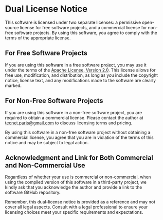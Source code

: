 # Dual License Notice

This software is licensed under two separate licenses: a permissive open-source license for free software projects, and a commercial license for non-free software projects. By using this software, you agree to comply with the terms of the appropriate license.

## For Free Software Projects

If you are using this software in a free software project, you may use it under the terms of the [Apache License, Version 2.0](LICENSE-APACHE.txt). This license allows for free use, modification, and distribution, as long as you include the copyright notice, license text, and any modifications made to the software are clearly marked.

## For Non-Free Software Projects

If you are using this software in a non-free software project, you are required to obtain a commercial license. Please contact the author at tecnet.paris@gmail.com to discuss licensing terms and pricing.

By using this software in a non-free software project without obtaining a commercial license, you agree that you are in violation of the terms of this notice and may be subject to legal action.

## Acknowledgment and Link for Both Commercial and Non-Commercial Use

Regardless of whether your use is commercial or non-commercial, when using the compiled version of this software in a third-party project, we kindly ask that you acknowledge the author and provide a link to the software GitHub repository.

Remember, this dual-license notice is provided as a reference and may not cover all legal aspects. Consult with a legal professional to ensure your licensing choices meet your specific requirements and expectations.
